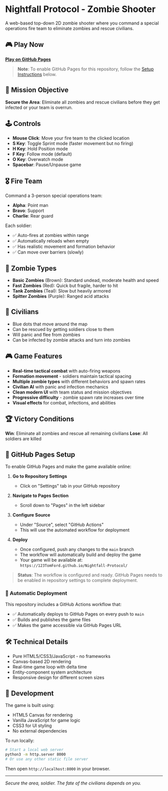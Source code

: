 # Nightfall Protocol - Zombie Shooter

A web-based top-down 2D zombie shooter where you command a special operations fire team to eliminate zombies and rescue civilians.

## 🎮 Play Now

**[Play on GitHub Pages](https://123TomFord.github.io/Nightfall-Protocol/)**

> **Note**: To enable GitHub Pages for this repository, follow the [Setup Instructions](#-github-pages-setup) below.

## 🎯 Mission Objective

**Secure the Area**: Eliminate all zombies and rescue civilians before they get infected or your team is overrun.

## 🕹️ Controls

- **Mouse Click**: Move your fire team to the clicked location
- **S Key**: Toggle Sprint mode (faster movement but no firing)
- **H Key**: Hold Position mode
- **F Key**: Follow mode (default)
- **O Key**: Overwatch mode
- **Spacebar**: Pause/Unpause game

## 🎖️ Fire Team

Command a 3-person special operations team:
- **Alpha**: Point man
- **Bravo**: Support
- **Charlie**: Rear guard

Each soldier:
- ✅ Auto-fires at zombies within range
- ✅ Automatically reloads when empty
- ✅ Has realistic movement and formation behavior
- ✅ Can move over barriers (slowly)

## 🧟 Zombie Types

- **Basic Zombies** (Brown): Standard undead, moderate health and speed
- **Fast Zombies** (Red): Quick but fragile, harder to hit
- **Tank Zombies** (Teal): Slow but heavily armored
- **Spitter Zombies** (Purple): Ranged acid attacks

## 👥 Civilians

- Blue dots that move around the map
- Can be rescued by getting soldiers close to them
- Will panic and flee from zombies
- Can be infected by zombie attacks and turn into zombies

## 🎮 Game Features

- **Real-time tactical combat** with auto-firing weapons
- **Formation movement** - soldiers maintain tactical spacing
- **Multiple zombie types** with different behaviors and spawn rates
- **Civilian AI** with panic and infection mechanics
- **Clean modern UI** with team status and mission objectives
- **Progressive difficulty** - zombie spawn rate increases over time
- **Visual effects** for combat, infections, and abilities

## 🏆 Victory Conditions

**Win**: Eliminate all zombies and rescue all remaining civilians
**Lose**: All soldiers are killed

## 🚀 GitHub Pages Setup

To enable GitHub Pages and make the game available online:

1. **Go to Repository Settings**
   - Click on "Settings" tab in your GitHub repository
   
2. **Navigate to Pages Section**
   - Scroll down to "Pages" in the left sidebar
   
3. **Configure Source**
   - Under "Source", select "GitHub Actions"
   - This will use the automated workflow for deployment
   
4. **Deploy**
   - Once configured, push any changes to the `main` branch
   - The workflow will automatically build and deploy the game
   - Your game will be available at: `https://123TomFord.github.io/Nightfall-Protocol/`

> **Status**: The workflow is configured and ready. GitHub Pages needs to be enabled in repository settings to complete deployment.

### 🔧 Automatic Deployment

This repository includes a GitHub Actions workflow that:
- ✅ Automatically deploys to GitHub Pages on every push to `main`
- ✅ Builds and publishes the game files
- ✅ Makes the game accessible via GitHub Pages URL

## 🛠️ Technical Details

- Pure HTML5/CSS3/JavaScript - no frameworks
- Canvas-based 2D rendering
- Real-time game loop with delta time
- Entity-component system architecture
- Responsive design for different screen sizes

## 🚀 Development

The game is built using:
- HTML5 Canvas for rendering
- Vanilla JavaScript for game logic
- CSS3 for UI styling
- No external dependencies

To run locally:
```bash
# Start a local web server
python3 -m http.server 8000
# Or use any other static file server
```

Then open `http://localhost:8000` in your browser.

---

*Secure the area, soldier. The fate of the civilians depends on you.*
